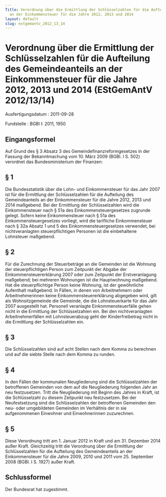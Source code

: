 ```yaml
---
Title: Verordnung über die Ermittlung der Schlüsselzahlen für die Aufteilung des Gemeindeanteils
  an der Einkommensteuer für die Jahre 2012, 2013 und 2014
layout: default
slug: estgemantv_2012_13_14
---
```


# Verordnung über die Ermittlung der Schlüsselzahlen für die Aufteilung des Gemeindeanteils an der Einkommensteuer für die Jahre 2012, 2013 und 2014 (EStGemAntV 2012/13/14)

Ausfertigungsdatum
:   2011-09-28

Fundstelle
:   BGBl I: 2011, 1950


## Eingangsformel

Auf Grund des § 3 Absatz 3 des Gemeindefinanzreformgesetzes in der
Fassung der Bekanntmachung vom 10. März 2009 (BGBl. I S. 502)
verordnet das Bundesministerium der Finanzen:


## § 1

Die Bundesstatistik über die Lohn- und Einkommensteuer für das Jahr
2007 ist für die Ermittlung der Schlüsselzahlen für die Aufteilung des
Gemeindeanteils an der Einkommensteuer für die Jahre 2012, 2013 und
2014 maßgebend. Bei der Ermittlung der Schlüsselzahlen wird die
Einkommensteuer nach § 51a des Einkommensteuergesetzes zugrunde
gelegt. Sofern keine Einkommensteuer nach § 51a des
Einkommensteuergesetzes vorliegt, wird die tarifliche Einkommensteuer
nach § 32a Absatz 1 und 5 des Einkommensteuergesetzes verwendet, bei
nichtveranlagten steuerpflichtigen Personen ist die einbehaltene
Lohnsteuer maßgebend.


## § 2

Für die Zurechnung der Steuerbeträge an die Gemeinden ist die Wohnung
der steuerpflichtigen Person zum Zeitpunkt der Abgabe der
Einkommensteuererklärung 2007 oder zum Zeitpunkt der Erstveranlagung
maßgebend; bei mehreren Wohnungen ist die Hauptwohnung maßgebend. Hat
die steuerpflichtige Person keine Wohnung, ist der gewöhnliche
Aufenthalt maßgebend. In Fällen, in denen von Arbeitnehmern oder
Arbeitnehmerinnen keine Einkommensteuererklärung abgegeben wird, gilt
als Wohnsitzgemeinde die Gemeinde, die die Lohnsteuerkarte für das
Jahr 2007 ausgestellt hat. Personell veranlagte Einkommensteuerfälle
gehen nicht in die Ermittlung der Schlüsselzahlen ein. Bei den
nichtveranlagten Arbeitnehmerfällen mit Lohnsteuerabzug geht der
Kinderfreibetrag nicht in die Ermittlung der Schlüsselzahlen ein.


## § 3

Die Schlüsselzahlen sind auf acht Stellen nach dem Komma zu berechnen
und auf die siebte Stelle nach dem Komma zu runden.


## § 4

In den Fällen der kommunalen Neugliederung sind die Schlüsselzahlen
der betroffenen Gemeinden von dem auf die Neugliederung folgenden Jahr
an neu festzusetzen. Tritt die Neugliederung mit Beginn des Jahres in
Kraft, ist die Schlüsselzahl zu diesem Zeitpunkt neu festzusetzen. Bei
der Neufestsetzung sind die Schlüsselzahlen der betroffenen Gemeinden
den neu- oder umgebildeten Gemeinden im Verhältnis der in sie
aufgenommenen Einwohner und Einwohnerinnen zuzurechnen.


## § 5

Diese Verordnung tritt am 1. Januar 2012 in Kraft und am 31. Dezember
2014 außer Kraft. Gleichzeitig tritt die Verordnung über die
Ermittlung der Schlüsselzahlen für die Aufteilung des Gemeindeanteils
an der Einkommensteuer für die Jahre 2009, 2010 und 2011 vom 25.
September 2008 (BGBl. I S. 1927) außer Kraft.


## Schlussformel

Der Bundesrat hat zugestimmt.

